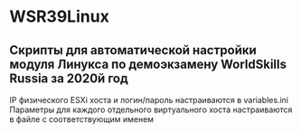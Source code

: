 # WSR39Linux
Скрипты для автоматической настройки модуля Линукса по демоэкзамену WorldSkills Russia за 2020й год
---
IP физического ESXi хоста и логин/пароль настраиваются в variables.ini
Параметры для каждого отдельного виртуального хоста настраиваются в файле с соответствующим именем
